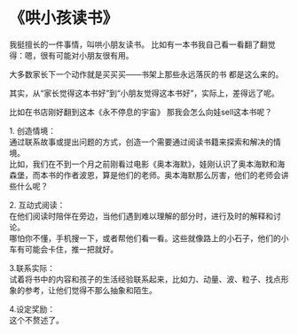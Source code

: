 # 《哄小孩读书》  
  
我挺擅长的一件事情，叫哄小朋友读书。 比如有一本书我自己看一看翻了翻觉得：嗯，很有可能对小朋友很有用。  
  
大多数家长下一个动作就是买买买——书架上那些永远落灰的书 都是这么来的。  
  
其实，从“家长觉得这本书好”到“小朋友觉得这本书好”，实际上，差得远了呢。  
  
比如在书店刚好翻到这本《永不停息的宇宙》 那我会怎么向娃sell这本书呢？  
  
1\. 创造情境：  
通过联系故事或提出问题的方式，创造一个需要通过阅读书籍来探索和解决的情境。  
比如，我们在不到一个月之前刚看过电影《奥本海默》，娃刚认识了奥本海默和海森堡，而本书的作者波恩，算是他们的老师。奥本海默那么厉害，他们的老师会讲些什么呢？  
  
2\. 互动式阅读：  
在他们阅读时陪伴在旁边，当他们遇到难以理解的部分时，进行及时的解释和讨论。  
哪怕你不懂，手机搜一下，或者帮他们看一看。这些就像路上的小石子，他们的小车有可能会卡住，推一把就好。  
  
3.联系实际：  
试着将书中的内容和孩子的生活经验联系起来，比如力、动量、波、粒子、找点形象的参考，让他们觉得不那么抽象和陌生。  
  
4.设定奖励：  
这个不赘述了。